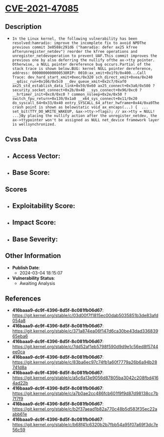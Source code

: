 
# [CVE-2021-47085](https://cve.mitre.org/cgi-bin/cvename.cgi?name=CVE-2021-47085)

## Description

- `In the Linux kernel, the following vulnerability has been resolved:hamradio: improve the incomplete fix to avoid NPDThe previous commit 3e0588c291d6 ("hamradio: defer ax25 kfree afterunregister_netdev") reorder the kfree operations and unregister_netdevoperation to prevent UAF.This commit improves the previous one by also deferring the nullify ofthe ax->tty pointer. Otherwise, a NULL pointer dereference bug occurs.Partial of the stack trace is shown below.BUG: kernel NULL pointer dereference, address: 0000000000000538RIP: 0010:ax_xmit+0x1f9/0x400...Call Trace: dev_hard_start_xmit+0xec/0x320 sch_direct_xmit+0xea/0x240 __qdisc_run+0x166/0x5c0 __dev_queue_xmit+0x2c7/0xaf0 ax25_std_establish_data_link+0x59/0x60 ax25_connect+0x3a0/0x500 ? security_socket_connect+0x2b/0x40 __sys_connect+0x96/0xc0 ? __hrtimer_init+0xc0/0xc0 ? common_nsleep+0x2e/0x50 ? switch_fpu_return+0x139/0x1a0 __x64_sys_connect+0x11/0x20 do_syscall_64+0x33/0x40 entry_SYSCALL_64_after_hwframe+0x44/0xa9The crash point is shown as belowstatic void ax_encaps(...) {  ...  set_bit(TTY_DO_WRITE_WAKEUP, &ax->tty->flags); // ax->tty = NULL!  ...}By placing the nullify action after the unregister_netdev, the ax->ttypointer won't be assigned as NULL net_device framework layer is wellsynchronized.`

## Cvss Data

- **Access Vector**:
  - 
- **Base Score**:
  - 

## Scores

- **Exploitability Score**:
  - 
- **Impact Score**:
  - 
- **Base Severity**:
  - 

## Other Information

- **Publish Date**:
  - 2024-03-04 18:15:07
- **Vulnerability Status**:
  - Awaiting Analysis

## References

- **416baaa9-dc9f-4396-8d5f-8c081fb06d67**: https://git.kernel.org/stable/c/03d00f7f1815ec00dab5035851b3de83afd054a8
- **416baaa9-dc9f-4396-8d5f-8c081fb06d67**: https://git.kernel.org/stable/c/371a874ea06f147d6ca30be43dad33683965eba6
- **416baaa9-dc9f-4396-8d5f-8c081fb06d67**: https://git.kernel.org/stable/c/7dd52af1eb5798f590d9d9e1c56ed8f5744ee0ca
- **416baaa9-dc9f-4396-8d5f-8c081fb06d67**: https://git.kernel.org/stable/c/83ba6ec97c74fb1a60f7779a26b6a94b28741d8a
- **416baaa9-dc9f-4396-8d5f-8c081fb06d67**: https://git.kernel.org/stable/c/a5c6a13e9056d87805ba3042c208fbd4164ad22b
- **416baaa9-dc9f-4396-8d5f-8c081fb06d67**: https://git.kernel.org/stable/c/a7b0ae2cc486fcb601f9f9d87d98138cc7b7f7f9
- **416baaa9-dc9f-4396-8d5f-8c081fb06d67**: https://git.kernel.org/stable/c/b2f37aead1b82a770c48b5d583f35ec22aabb61e
- **416baaa9-dc9f-4396-8d5f-8c081fb06d67**: https://git.kernel.org/stable/c/b68f41c6320b2b7fbb54a95f07a69f3dc7e56c59
